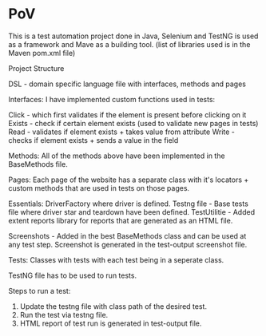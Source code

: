 # PoV

This is a test automation project done in Java, Selenium and TestNG is used as a framework and Mave as a building tool.
(list of libraries used is in the Maven pom.xml file)

Project Structure

DSL - domain specific language file with interfaces, methods and pages

Interfaces:
I have implemented custom functions used in tests:

Click - which first validates if the element is present before clicking on it
Exists - check if certain element exists (used to validate new pages in tests)
Read - validates if element exists + takes value from attribute
Write - checks if element exists + sends a value in the field

Methods:
All of the methods above have been implemented in the BaseMethods file. 

Pages:
Each page of the website has a separate class with it's locators + custom methods that are used in tests on those pages.

Essentials:
DriverFactory where driver is defined.
Testng file - Base tests file where driver star and teardown have been defined.
TestUtilitie - Added extent reports library for reports that are generated as an HTML file.

Screenshots - Added in the best BaseMethods class and can be used at any test step. Screenshot is generated in the 
test-output screenshot file. 

Tests:
Classes with tests with each test being in a seperate class. 

TestNG file has to be used to run tests. 

Steps to run a test:
1) Update the testng file with class path of the desired test.
2) Run the test via testng file.
3) HTML report of test run is generated in test-output file. 






